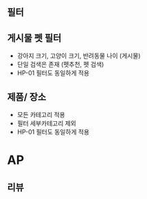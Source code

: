 ## 필터

## 게시물 펫 필터 
* 강아지 크기, 고양이 크기, 반려동물 나이 (게시물)
* 단일 검색은 존재 (펫추천, 펫 검색)
* HP-01 필터도 동일하게 적용

## 제품/ 장소
* 모든 카테고리 적용
* 필터 세부카테고리 제외
* HP-01 필터도 동일하게 적용



# AP
## 리뷰


